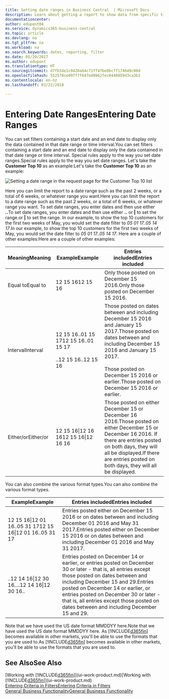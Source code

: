 ```yaml
---
title: Setting date ranges in Business Central  | Microsoft Docs
description: Learn about getting a report to show data from specific time periods using date ranges in Business Central .
documentationcenter: 
author: edupont04
ms.service: dynamics365-business-central
ms.topic: article
ms.devlang: na
ms.tgt_pltfrm: na
ms.workload: na
ms.search.keywords: dates, reporting, filter
ms.date: 05/29/2017
ms.author: edupont
ms.translationtype: HT
ms.sourcegitcommit: d7fb34e1c9428a64c71ff47be8bcff174649c00d
ms.openlocfilehash: 552578ce097f7f647ed0962fec0448059d3ca3b2
ms.contentlocale: en-nz
ms.lasthandoff: 03/22/2018

---
```

# <a name="entering-date-ranges"></a><span data-ttu-id="5e3c2-103">Entering Date Ranges</span><span class="sxs-lookup"><span data-stu-id="5e3c2-103">Entering Date Ranges</span></span> 
<span data-ttu-id="5e3c2-104">You can set filters containing a start date and an end date to display only the data contained in that date range or time interval.</span><span class="sxs-lookup"><span data-stu-id="5e3c2-104">You can set filters containing a start date and an end date to display only the data contained in that date range or time interval.</span></span> <span data-ttu-id="5e3c2-105">Special rules apply to the way you set date ranges.</span><span class="sxs-lookup"><span data-stu-id="5e3c2-105">Special rules apply to the way you set date ranges.</span></span> <span data-ttu-id="5e3c2-106">Let's take the **Customer Top 10** as an example:</span><span class="sxs-lookup"><span data-stu-id="5e3c2-106">Let's take the **Customer Top 10** as an example:</span></span>

![Setting a date range in the request page for the Customer Top 10 list](./media/ui-enter-date-ranges/customer-top10-list.png)

<span data-ttu-id="5e3c2-108">Here you can limit the report to a date range such as the past 2 weeks, or a total of 6 weeks, or whatever range you want.</span><span class="sxs-lookup"><span data-stu-id="5e3c2-108">Here you can limit the report to a date range such as the past 2 weeks, or a total of 6 weeks, or whatever range you want.</span></span> <span data-ttu-id="5e3c2-109">To set date ranges, you enter dates and then use either **..**</span><span class="sxs-lookup"><span data-stu-id="5e3c2-109">To set date ranges, you enter dates and then use either **..**</span></span> <span data-ttu-id="5e3c2-110">or **|** to set the range.</span><span class="sxs-lookup"><span data-stu-id="5e3c2-110">or **|** to set the range.</span></span> <span data-ttu-id="5e3c2-111">In our example, to show the top 10 customers for the first two weeks of May, you would set the date filter to *05 01 17..05 14 17*.</span><span class="sxs-lookup"><span data-stu-id="5e3c2-111">In our example, to show the top 10 customers for the first two weeks of May, you would set the date filter to *05 01 17..05 14 17*.</span></span>
<span data-ttu-id="5e3c2-112">Here are a couple of other examples:</span><span class="sxs-lookup"><span data-stu-id="5e3c2-112">Here are a couple of other examples:</span></span>

| <span data-ttu-id="5e3c2-113">Meaning</span><span class="sxs-lookup"><span data-stu-id="5e3c2-113">Meaning</span></span> | <span data-ttu-id="5e3c2-114">Example</span><span class="sxs-lookup"><span data-stu-id="5e3c2-114">Example</span></span> | <span data-ttu-id="5e3c2-115">Entries included</span><span class="sxs-lookup"><span data-stu-id="5e3c2-115">Entries included</span></span> |
|---|---|---|
|<span data-ttu-id="5e3c2-116">Equal to</span><span class="sxs-lookup"><span data-stu-id="5e3c2-116">Equal to</span></span>| <span data-ttu-id="5e3c2-117">12 15 16</span><span class="sxs-lookup"><span data-stu-id="5e3c2-117">12 15 16</span></span> |<span data-ttu-id="5e3c2-118">Only those posted on December 15 2016.</span><span class="sxs-lookup"><span data-stu-id="5e3c2-118">Only those posted on December 15 2016.</span></span>|
|<span data-ttu-id="5e3c2-119">Interval</span><span class="sxs-lookup"><span data-stu-id="5e3c2-119">Interval</span></span>| <span data-ttu-id="5e3c2-120">12 15 16..01 15 17</span><span class="sxs-lookup"><span data-stu-id="5e3c2-120">12 15 16..01 15 17</span></span><br /><br /><span data-ttu-id="5e3c2-121">..12 15 16</span><span class="sxs-lookup"><span data-stu-id="5e3c2-121">..12 15 16</span></span>|<span data-ttu-id="5e3c2-122">Those posted on dates between and including December 15 2016 and January 15 2017.</span><span class="sxs-lookup"><span data-stu-id="5e3c2-122">Those posted on dates between and including December 15 2016 and January 15 2017.</span></span><br /><br /><span data-ttu-id="5e3c2-123">Those posted on December 15 2016 or earlier.</span><span class="sxs-lookup"><span data-stu-id="5e3c2-123">Those posted on December 15 2016 or earlier.</span></span>|
|<span data-ttu-id="5e3c2-124">Either/or</span><span class="sxs-lookup"><span data-stu-id="5e3c2-124">Either/or</span></span>|<span data-ttu-id="5e3c2-125">12 15 16&#124;12 16 16</span><span class="sxs-lookup"><span data-stu-id="5e3c2-125">12 15 16&#124;12 16 16</span></span>|<span data-ttu-id="5e3c2-126">Those posted on either December 15 or December 16 2016.</span><span class="sxs-lookup"><span data-stu-id="5e3c2-126">Those posted on either December 15 or December 16 2016.</span></span> <span data-ttu-id="5e3c2-127">If there are entries posted on both days, they will all be displayed.</span><span class="sxs-lookup"><span data-stu-id="5e3c2-127">If there are entries posted on both days, they will all be displayed.</span></span>|

<span data-ttu-id="5e3c2-128">You can also combine the various format types.</span><span class="sxs-lookup"><span data-stu-id="5e3c2-128">You can also combine the various format types.</span></span>

| <span data-ttu-id="5e3c2-129">Example</span><span class="sxs-lookup"><span data-stu-id="5e3c2-129">Example</span></span> | <span data-ttu-id="5e3c2-130">Entries included</span><span class="sxs-lookup"><span data-stu-id="5e3c2-130">Entries included</span></span> |
|---|---|
|<span data-ttu-id="5e3c2-131">12 15 16&#124;12 01 16..05 31 17</span><span class="sxs-lookup"><span data-stu-id="5e3c2-131">12 15 16&#124;12 01 16..05 31 17</span></span> | <span data-ttu-id="5e3c2-132">Entries posted either on December 15 2016 or on dates between and including December 01 2016 and May 31 2017.</span><span class="sxs-lookup"><span data-stu-id="5e3c2-132">Entries posted either on December 15 2016 or on dates between and including December 01 2016 and May 31 2017.</span></span> |
|<span data-ttu-id="5e3c2-133">..12 14 16&#124;12 30 16..</span><span class="sxs-lookup"><span data-stu-id="5e3c2-133">..12 14 16&#124;12 30 16..</span></span> | <span data-ttu-id="5e3c2-134">Entries posted on December 14 or earlier, or entries posted on December 30 or later - that is, all entries except those posted on dates between and including December 15 and 29.</span><span class="sxs-lookup"><span data-stu-id="5e3c2-134">Entries posted on December 14 or earlier, or entries posted on December 30 or later - that is, all entries except those posted on dates between and including December 15 and 29.</span></span> |

<span data-ttu-id="5e3c2-135">Note that we have used the US date format MMDDYY here.</span><span class="sxs-lookup"><span data-stu-id="5e3c2-135">Note that we have used the US date format MMDDYY here.</span></span> <span data-ttu-id="5e3c2-136">As [!INCLUDE[d365fin](includes/d365fin_md.md)] becomes available in other markets, you'll be able to use the formats that you are used to.</span><span class="sxs-lookup"><span data-stu-id="5e3c2-136">As [!INCLUDE[d365fin](includes/d365fin_md.md)] becomes available in other markets, you'll be able to use the formats that you are used to.</span></span>

## <a name="see-also"></a><span data-ttu-id="5e3c2-137">See Also</span><span class="sxs-lookup"><span data-stu-id="5e3c2-137">See Also</span></span>
<span data-ttu-id="5e3c2-138">[Working with [!INCLUDE[d365fin](includes/d365fin_long_md.md)]](ui-work-product.md)</span><span class="sxs-lookup"><span data-stu-id="5e3c2-138">[Working with [!INCLUDE[d365fin](includes/d365fin_long_md.md)]](ui-work-product.md)</span></span>  
[<span data-ttu-id="5e3c2-139">Entering Criteria in Filters</span><span class="sxs-lookup"><span data-stu-id="5e3c2-139">Entering Criteria in Filters </span></span>](ui-enter-criteria-filters.md)  
[<span data-ttu-id="5e3c2-140">General Business Functionality</span><span class="sxs-lookup"><span data-stu-id="5e3c2-140">General Business Functionality</span></span>](ui-across-business-areas.md)

